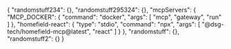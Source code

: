   {
  "randomstuff234": {},
  "randomstuff295324": {},
  "mcpServers": {
    "MCP_DOCKER": {
      "command": "docker",
      "args": [
        "mcp",
        "gateway",
        "run"
      ]
    },
    "homefield-react": {
      "type": "stdio",
      "command": "npx",
      "args": [
        "@dsg-tech/homefield-mcp@latest",
        "react"
      ]
    }
  },
  "randomstuff": {},
  "randomstuff2": {}
  }